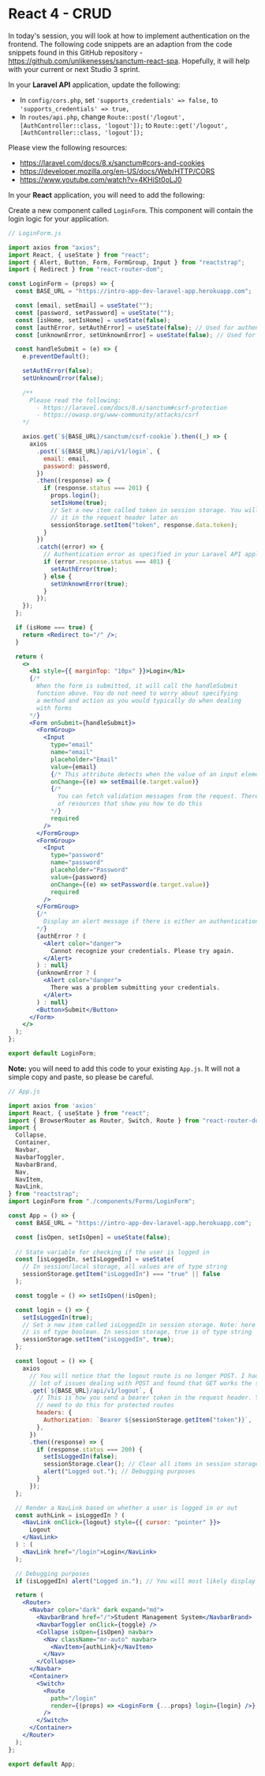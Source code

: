 # React 4 - CRUD

In today's session, you will look at how to implement authentication on the frontend. The following code snippets are an adaption from the code snippets found in this GitHub repository - https://github.com/unlikenesses/sanctum-react-spa. Hopefully, it will help with your current or next Studio 3 sprint.

In your **Laravel API** application, update the following:

- In `config/cors.php`, set `'supports_credentials' => false,` to `'supports_credentials' => true,`
- In `routes/api.php`, change `Route::post('/logout', [AuthController::class, 'logout']);` to `Route::get('/logout', [AuthController::class, 'logout']);`

Please view the following resources:
- https://laravel.com/docs/8.x/sanctum#cors-and-cookies
- https://developer.mozilla.org/en-US/docs/Web/HTTP/CORS
- https://www.youtube.com/watch?v=4KHiSt0oLJ0

In your **React** application, you will need to add the following:

Create a new component called `LoginForm`. This component will contain the login logic for your application.

```jsx
// LoginForm.js

import axios from "axios";
import React, { useState } from "react";
import { Alert, Button, Form, FormGroup, Input } from "reactstrap";
import { Redirect } from "react-router-dom";

const LoginForm = (props) => {
  const BASE_URL = "https://intro-app-dev-laravel-app.herokuapp.com";

  const [email, setEmail] = useState("");
  const [password, setPassword] = useState("");
  const [isHome, setIsHome] = useState(false);
  const [authError, setAuthError] = useState(false); // Used for authentication errors
  const [unknownError, setUnknownError] = useState(false); // Used for network errors

  const handleSubmit = (e) => {
    e.preventDefault();

    setAuthError(false);
    setUnknownError(false);
    
    /** 
      Please read the following:
        - https://laravel.com/docs/8.x/sanctum#csrf-protection
        - https://owasp.org/www-community/attacks/csrf
    */

    axios.get(`${BASE_URL}/sanctum/csrf-cookie`).then((_) => {
      axios
        .post(`${BASE_URL}/api/v1/login`, {
          email: email,
          password: password,
        })
        .then((response) => {
          if (response.status === 201) {
            props.login();
            setIsHome(true);
            // Set a new item called token in session storage. You will send 
            // it in the request header later on
            sessionStorage.setItem("token", response.data.token); 
          }
        })
        .catch((error) => {
          // Authentication error as specified in your Laravel API application
          if (error.response.status === 401) {
            setAuthError(true);
          } else {
            setUnknownError(true);
          }
        });
    });
  };

  if (isHome === true) {
    return <Redirect to="/" />;
  }

  return (
    <>
      <h1 style={{ marginTop: "10px" }}>Login</h1>
      {/* 
        When the form is submitted, it will call the handleSubmit 
        function above. You do not need to worry about specifying
        a method and action as you would typically do when dealing 
        with forms
      */}
      <Form onSubmit={handleSubmit}> 
        <FormGroup>
          <Input
            type="email"
            name="email"
            placeholder="Email"
            value={email} 
            {/* This attribute detects when the value of an input element changes */}
            onChange={(e) => setEmail(e.target.value)} 
            {/* 
              You can fetch validation messages from the request. There are plenty 
              of resources that show you how to do this 
            */}
            required 
          />
        </FormGroup>
        <FormGroup>
          <Input
            type="password"
            name="password"
            placeholder="Password"
            value={password}
            onChange={(e) => setPassword(e.target.value)}
            required
          />
        </FormGroup>
        {/* 
          Display an alert message if there is either an authentication or network error
        */}
        {authError ? (
          <Alert color="danger">
            Cannot recognize your credentials. Please try again.
          </Alert>
        ) : null}
        {unknownError ? (
          <Alert color="danger">
            There was a problem submitting your credentials.
          </Alert>
        ) : null}
        <Button>Submit</Button>
      </Form>
    </>
  );
};

export default LoginForm;
```

**Note:** you will need to add this code to your existing `App.js`. It will not a simple copy and paste, so please be careful.

```jsx
// App.js

import axios from 'axios'
import React, { useState } from "react";
import { BrowserRouter as Router, Switch, Route } from "react-router-dom";
import {
  Collapse,
  Container,
  Navbar,
  NavbarToggler,
  NavbarBrand,
  Nav,
  NavItem,
  NavLink,
} from "reactstrap";
import LoginForm from "./components/Forms/LoginForm";

const App = () => {
  const BASE_URL = "https://intro-app-dev-laravel-app.herokuapp.com";

  const [isOpen, setIsOpen] = useState(false);
  
  // State variable for checking if the user is logged in
  const [isLoggedIn, setIsLoggedIn] = useState( 
    // In session/local storage, all values are of type string
    sessionStorage.getItem("isLoggedIn") === "true" || false 
  );

  const toggle = () => setIsOpen(!isOpen);

  const login = () => {
    setIsLoggedIn(true);
    // Set a new item called isLoggedIn in session storage. Note: here true 
    // is of type boolean. In session storage, true is of type string
    sessionStorage.setItem("isLoggedIn", true); 
  };

  const logout = () => {
    axios
      // You will notice that the logout route is no longer POST. I had a 
      // lot of issues dealing with POST and found that GET works the same
      .get(`${BASE_URL}/api/v1/logout`, { 
        // This is how you send a bearer token in the request header. You only 
        // need to do this for protected routes
        headers: { 
          Authorization: `Bearer ${sessionStorage.getItem("token")}`,
        },
      })
      .then((response) => {
        if (response.status === 200) {
          setIsLoggedIn(false);
          sessionStorage.clear(); // Clear all items in session storage
          alert("Logged out."); // Debugging purposes
        }
      });
  };

  // Render a NavLink based on whether a user is logged in or out
  const authLink = isLoggedIn ? (
    <NavLink onClick={logout} style={{ cursor: "pointer" }}> 
      Logout
    </NavLink>
  ) : (
    <NavLink href="/login">Login</NavLink>
  );

  // Debugging purposes
  if (isLoggedIn) alert("Logged in."); // You will most likely display your API data tables

  return (
    <Router>
      <Navbar color="dark" dark expand="md">
        <NavbarBrand href="/">Student Management System</NavbarBrand>
        <NavbarToggler onClick={toggle} />
        <Collapse isOpen={isOpen} navbar>
          <Nav className="mr-auto" navbar>
            <NavItem>{authLink}</NavItem>
          </Nav>
        </Collapse>
      </Navbar>
      <Container>
        <Switch>
          <Route
            path="/login"
            render={(props) => <LoginForm {...props} login={login} />}
          />
        </Switch>
      </Container>
    </Router>
  );
};

export default App;
```
